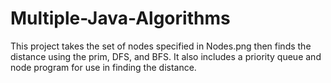 # Multiple-Java-Algorithms
This project takes the set of nodes specified in Nodes.png then finds the distance using the prim, DFS, and BFS. It also includes a priority queue and node program for use in finding the distance.
